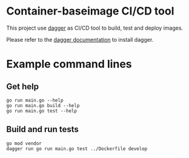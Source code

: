 # Container-baseimage CI/CD tool

This project use [dagger](https://github.com/dagger/dagger) as CI/CD tool to build, test and deploy images.

Please refer to the [dagger documentation](https://docs.dagger.io/) to install dagger.

# Example command lines
## Get help
```
go run main.go --help
go run main.go build --help
go run main.go test --help
```

## Build and run tests
```
go mod vendor
dagger run go run main.go test ../Dockerfile develop
```
